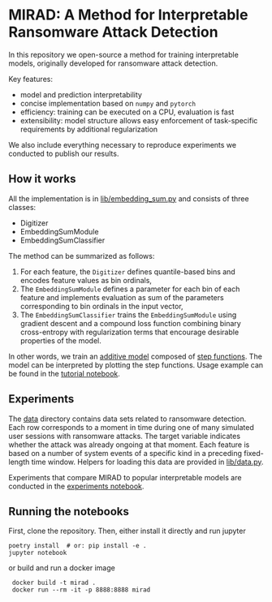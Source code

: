 # MIRAD: A Method for Interpretable Ransomware Attack Detection

In this repository we open-source a method for training interpretable models,
originally developed for ransomware attack detection.

Key features:
- model and prediction interpretability
- concise implementation based on `numpy` and `pytorch`
- efficiency: training can be executed on a CPU, evaluation is fast
- extensibility: model structure allows easy enforcement of task-specific requirements by additional regularization

We also include everything necessary to reproduce experiments we conducted to publish our results.

## How it works

All the implementation is in [lib/embedding_sum.py](lib/embedding_sum.py) and consists of three classes:
 - Digitizer
 - EmbeddingSumModule
 - EmbeddingSumClassifier

The method can be summarized as follows:

1. For each feature, the `Digitizer` defines quantile-based bins and encodes feature values as bin ordinals,
2. The `EmbeddingSumModule` defines a parameter for each bin of each feature and implements evaluation as sum of the
   parameters corresponding to bin ordinals in the input vector,
3. The `EmbeddingSumClassifier` trains the `EmbeddingSumModule` using gradient descent and a compound loss function
   combining binary cross-entropy with regularization terms that encourage desirable properties of the model.

In other words, we train an [additive model](https://en.wikipedia.org/wiki/Additive_model) composed of
[step functions](https://en.wikipedia.org/wiki/Step_function).
The model can be interpreted by plotting the step functions.
Usage example can be found in the [tutorial notebook](notebooks/tutorial.ipynb).

## Experiments

The [data](data) directory contains data sets related to ransomware detection.
Each row corresponds to a moment in time during one of many simulated user sessions with ransomware attacks.
The target variable indicates whether the attack was already ongoing at that moment.
Each feature is based on a number of system events of a specific kind in a preceding fixed-length time window.
Helpers for loading this data are provided in [lib/data.py](lib/data.py).

Experiments that compare MIRAD to popular interpretable models are conducted in the
[experiments notebook](notebooks/experiments.ipynb).

## Running the notebooks

First, clone the repository.
Then, either install it directly and run jupyter

```shell
poetry install  # or: pip install -e .
jupyter notebook
```

or build and run a docker image
```shell
 docker build -t mirad .
 docker run --rm -it -p 8888:8888 mirad
```
